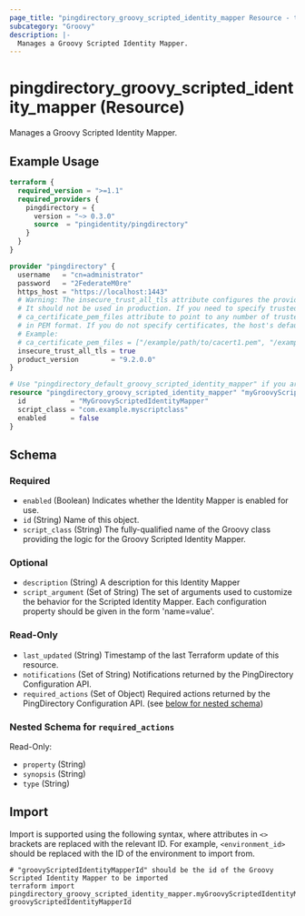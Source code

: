 ```yaml
---
page_title: "pingdirectory_groovy_scripted_identity_mapper Resource - terraform-provider-pingdirectory"
subcategory: "Groovy"
description: |-
  Manages a Groovy Scripted Identity Mapper.
---
```


# pingdirectory_groovy_scripted_identity_mapper (Resource)

Manages a Groovy Scripted Identity Mapper.

## Example Usage

```terraform
terraform {
  required_version = ">=1.1"
  required_providers {
    pingdirectory = {
      version = "~> 0.3.0"
      source  = "pingidentity/pingdirectory"
    }
  }
}

provider "pingdirectory" {
  username   = "cn=administrator"
  password   = "2FederateM0re"
  https_host = "https://localhost:1443"
  # Warning: The insecure_trust_all_tls attribute configures the provider to trust any certificate presented by the PingDirectory server.
  # It should not be used in production. If you need to specify trusted CA certificates, use the
  # ca_certificate_pem_files attribute to point to any number of trusted CA certificate files
  # in PEM format. If you do not specify certificates, the host's default root CA set will be used.
  # Example:
  # ca_certificate_pem_files = ["/example/path/to/cacert1.pem", "/example/path/to/cacert2.pem"]
  insecure_trust_all_tls = true
  product_version        = "9.2.0.0"
}

# Use "pingdirectory_default_groovy_scripted_identity_mapper" if you are adopting existing configuration from the PingDirectory server into Terraform
resource "pingdirectory_groovy_scripted_identity_mapper" "myGroovyScriptedIdentityMapper" {
  id           = "MyGroovyScriptedIdentityMapper"
  script_class = "com.example.myscriptclass"
  enabled      = false
}
```

<!-- schema generated by tfplugindocs -->
## Schema

### Required

- `enabled` (Boolean) Indicates whether the Identity Mapper is enabled for use.
- `id` (String) Name of this object.
- `script_class` (String) The fully-qualified name of the Groovy class providing the logic for the Groovy Scripted Identity Mapper.

### Optional

- `description` (String) A description for this Identity Mapper
- `script_argument` (Set of String) The set of arguments used to customize the behavior for the Scripted Identity Mapper. Each configuration property should be given in the form 'name=value'.

### Read-Only

- `last_updated` (String) Timestamp of the last Terraform update of this resource.
- `notifications` (Set of String) Notifications returned by the PingDirectory Configuration API.
- `required_actions` (Set of Object) Required actions returned by the PingDirectory Configuration API. (see [below for nested schema](#nestedatt--required_actions))

<a id="nestedatt--required_actions"></a>
### Nested Schema for `required_actions`

Read-Only:

- `property` (String)
- `synopsis` (String)
- `type` (String)

## Import

Import is supported using the following syntax, where attributes in `<>` brackets are replaced with the relevant ID.  For example, `<environment_id>` should be replaced with the ID of the environment to import from.

```shell
# "groovyScriptedIdentityMapperId" should be the id of the Groovy Scripted Identity Mapper to be imported
terraform import pingdirectory_groovy_scripted_identity_mapper.myGroovyScriptedIdentityMapper groovyScriptedIdentityMapperId
```